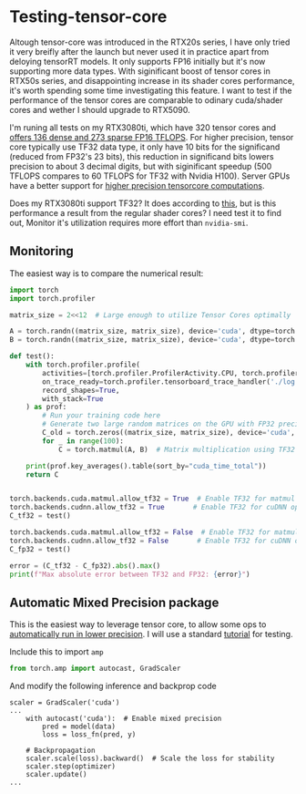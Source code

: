 # Testing-tensor-core
Altough tensor-core was introduced in the RTX20s series, I have only tried it very breifly after the launch but never used it in practice apart from deloying tensorRT models. It only supports FP16 initially but it's now supporting more data types.
With siginificant boost of tensor cores in RTX50s series, and disappointing increase in its shader cores performance, it's worth spending some time investigating this feature. 
I want to test if the performance of the tensor cores are comparable to odinary cuda/shader cores and wether I should upgrade to RTX5090.

I'm runing all tests on my RTX3080ti, which have 320 tensor cores and [offers 136 dense and 273 sparse FP16 TFLOPS](https://en.wikipedia.org/wiki/GeForce_30_series). 
For higher precision, tensor core typically use TF32 data type, it only have 10 bits for the significand (reduced from FP32's 23 bits), this reduction in significand bits lowers precision to about 3 decimal digits, 
but with siginificant speedup (500 TFLOPS compares to 60 TFLOPS	for TF32 with Nvidia H100). Server GPUs have a better support for [higher precision tensorcore computations](https://www.anandtech.com/show/17327/nvidia-hopper-gpu-architecture-and-h100-accelerator-announced).

Does my RTX3080ti support TF32? It does according to [this](https://www.nvidia.com/content/PDF/nvidia-ampere-ga-102-gpu-architecture-whitepaper-v2.1.pdf), 
but is this performance a result from the regular shader cores? I need test it to find out, Monitor it's utilization requires more effort than `nvidia-smi`.


## Monitoring
The easiest way is to compare the numerical result:
```python
import torch
import torch.profiler

matrix_size = 2<<12  # Large enough to utilize Tensor Cores optimally

A = torch.randn((matrix_size, matrix_size), device='cuda', dtype=torch.float32)
B = torch.randn((matrix_size, matrix_size), device='cuda', dtype=torch.float32)

def test():
    with torch.profiler.profile(
        activities=[torch.profiler.ProfilerActivity.CPU, torch.profiler.ProfilerActivity.CUDA],
        on_trace_ready=torch.profiler.tensorboard_trace_handler('./log'),
        record_shapes=True,
        with_stack=True
    ) as prof:
        # Run your training code here
        # Generate two large random matrices on the GPU with FP32 precision
        C_old = torch.zeros((matrix_size, matrix_size), device='cuda', dtype=torch.float32)
        for _ in range(100):
            C = torch.matmul(A, B)  # Matrix multiplication using TF32 on Tensor Cores

    print(prof.key_averages().table(sort_by="cuda_time_total"))
    return C


torch.backends.cuda.matmul.allow_tf32 = True  # Enable TF32 for matmul
torch.backends.cudnn.allow_tf32 = True       # Enable TF32 for cuDNN operations
C_tf32 = test()

torch.backends.cuda.matmul.allow_tf32 = False  # Enable TF32 for matmul
torch.backends.cudnn.allow_tf32 = False       # Enable TF32 for cuDNN operations
C_fp32 = test()

error = (C_tf32 - C_fp32).abs().max()
print(f"Max absolute error between TF32 and FP32: {error}")

```

## Automatic Mixed Precision package
This is the easiest way to leverage tensor core, to allow some ops to [automatically run in lower precision](https://pytorch.org/docs/stable/amp.html).
I will use a standard [tutorial](https://pytorch.org/tutorials/beginner/basics/quickstart_tutorial.html) for testing. 

Include this to import `amp`
```python
from torch.amp import autocast, GradScaler
```
And modify the following inference and backprop code
```
scaler = GradScaler('cuda')
...
    with autocast('cuda'):  # Enable mixed precision
        pred = model(data)
        loss = loss_fn(pred, y)

    # Backpropagation
    scaler.scale(loss).backward()  # Scale the loss for stability
    scaler.step(optimizer)
    scaler.update()
...
```
